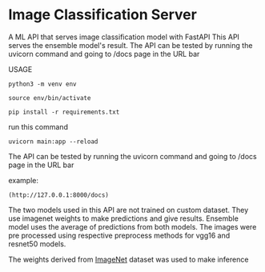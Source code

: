 # Image Classification Server
A ML API that serves image classification model with FastAPI
This API serves the ensemble model's result. The API can be tested by running the uvicorn command and going to /docs page in the URL bar

USAGE
    
    python3 -m venv env

    source env/bin/activate

    pip install -r requirements.txt

run this command 

    uvicorn main:app --reload

The API can be tested by running the uvicorn command and going to /docs page in the URL bar

example: 
    
    (http://127.0.0.1:8000/docs) 
    
The two models used in this API are not trained on custom dataset. They use imagenet weights to make predictions and give results. 
Ensemble model uses the average of predictions from both models. The images were pre processed using respective preprocess methods for vgg16 and resnet50 models.

The weights derived from [ImageNet](https://www.image-net.org/index.php) dataset was used to make inference